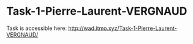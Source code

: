 # Task-1-Pierre-Laurent-VERGNAUD

Task is accessible here: http://wad.itmo.xyz/Task-1-Pierre-Laurent-VERGNAUD/
